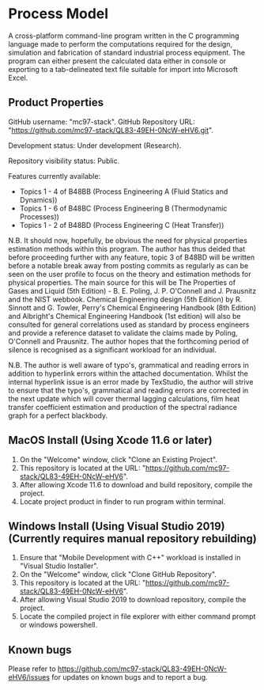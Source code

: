 # Process Model
A cross-platform command-line program written in the C programming language made to perform the computations required for the design, simulation and fabrication of standard industrial process equipment. The program can either present the calculated data either in console or exporting to a tab-delineated text file suitable for import into Microsoft Excel.

##  Product Properties
GitHub username: "mc97-stack".
GitHub Repository URL: "https://github.com/mc97-stack/QL83-49EH-0NcW-eHV6.git".

Development status: Under development (Research).

Repository visibility status: Public.

Features currently available:
- Topics 1 - 4 of B48BB (Process Engineering A (Fluid Statics and Dynamics))
- Topics 1 - 6 of B48BC (Process Engineering B (Thermodynamic Processes))
- Topics 1 - 2 of B48BD (Process Engineering C (Heat Transfer))

N.B. It should now, hopefully, be obvious the need for physical properties estimation methods within this program. The author has thus deided that before proceeding further with any feature, topic 3 of B48BD will be written before a notable break away from posting commits as regularly as can be seen on the user profile to focus on the theory and estimation methods for physical properties. The main source for this will be The Properties of Gases and Liquid (5th Edition) - B. E. Poling, J. P. O'Connell and J. Prausnitz and the NIST webbook. Chemical Engineering design (5th Edition) by R. Sinnott and G. Towler, Perry's Chemical Engineering Handbook (8th Edition) and Albright's Chemical Engineering Handbook (1st edition) will also be consulted for general correlations used as standard by process engineers and provide a reference dataset to validate the claims made by Poling, O'Connell and Prausnitz. The author hopes that the forthcoming period of silence is recognised as a significant workload for an individual.

N.B. The author is well aware of typo's, grammatical and reading errors in addition to hyperlink errors within the attached documentation. Whilst the internal hyperlink issue is an error made by TexStudio, the author will strive to ensure that the typo's, grammatical and reading errors are corrected in the next update which will cover thermal lagging calculations, film heat transfer coefficient estimation and production of the spectral radiance graph for a perfect blackbody.

##  MacOS Install (Using Xcode 11.6 or later)
1.  On the "Welcome" window, click "Clone an Existing Project".
2.  This repository is located at the URL: "https://github.com/mc97-stack/QL83-49EH-0NcW-eHV6".
3.  After allowing Xcode 11.6 to download and build repository, compile the project.
4.  Locate project product in finder to run program within terminal.

##  Windows Install (Using Visual Studio 2019) (Currently requires manual repository rebuilding)
1.  Ensure that "Mobile Development with C++" workload is installed in "Visual Studio Installer".
2.  On the "Welcome" window, click "Clone GitHub Repository".
3.  This repository is located at the URL: "https://github.com/mc97-stack/QL83-49EH-0NcW-eHV6".
4.  After allowing Visual Studio 2019 to download repository, compile the project.
5.  Locate the compiled project in file explorer with either command prompt or windows powershell.

##  Known bugs
Please refer to https://github.com/mc97-stack/QL83-49EH-0NcW-eHV6/issues for updates on known bugs and to report a bug.
